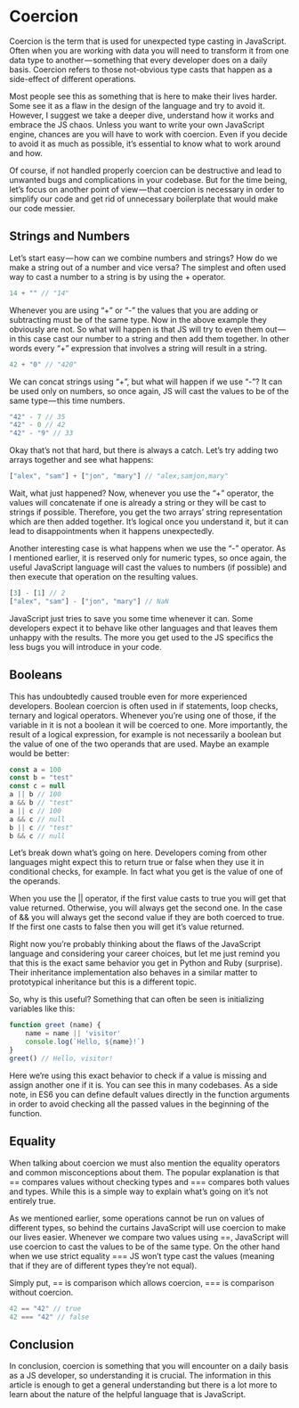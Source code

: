 # Coercion

Coercion is the term that is used for unexpected type casting in JavaScript. Often when you are working with data you will need to transform it from one data type to another — something that every developer does on a daily basis. Coercion refers to those not-obvious type casts that happen as a side-effect of different operations.

Most people see this as something that is here to make their lives harder. Some see it as a flaw in the design of the language and try to avoid it. However, I suggest we take a deeper dive, understand how it works and embrace the JS chaos. Unless you want to write your own JavaScript engine, chances are you will have to work with coercion. Even if you decide to avoid it as much as possible, it’s essential to know what to work around and how.

Of course, if not handled properly coercion can be destructive and lead to unwanted bugs and complications in your codebase. But for the time being, let’s focus on another point of view — that coercion is necessary in order to simplify our code and get rid of unnecessary boilerplate that would make our code messier.

## Strings and Numbers
Let’s start easy — how can we combine numbers and strings? How do we make a string out of a number and vice versa? The simplest and often used way to cast a number to a string is by using the + operator.

```javascript
14 + "" // "14"
```

Whenever you are using “+” or “-” the values that you are adding or subtracting must be of the same type. Now in the above example they obviously are not. So what will happen is that JS will try to even them out — in this case cast our number to a string and then add them together. In other words every “+” expression that involves a string will result in a string.

```javascript
42 + "0" // "420"
```

We can concat strings using “+”, but what will happen if we use “-”? It can be used only on numbers, so once again, JS will cast the values to be of the same type — this time numbers.

```javascript
"42" - 7 // 35
"42" - 0 // 42
"42" - "9" // 33
```

Okay that’s not that hard, but there is always a catch. Let’s try adding two arrays together and see what happens:

```javascript
["alex", "sam"] + ["jon", "mary"] // "alex,samjon,mary"
```

Wait, what just happened? Now, whenever you use the “+” operator, the values will concatenate if one is already a string or they will be cast to strings if possible. Therefore, you get the two arrays’ string representation which are then added together. It’s logical once you understand it, but it can lead to disappointments when it happens unexpectedly.

Another interesting case is what happens when we use the “-” operator. As I mentioned earlier, it is reserved only for numeric types, so once again, the useful JavaScript language will cast the values to numbers (if possible) and then execute that operation on the resulting values.

```javascript
[3] - [1] // 2
["alex", "sam"] - ["jon", "mary"] // NaN
```

JavaScript just tries to save you some time whenever it can. Some developers expect it to behave like other languages and that leaves them unhappy with the results. The more you get used to the JS specifics the less bugs you will introduce in your code.

## Booleans
This has undoubtedly caused trouble even for more experienced developers. Boolean coercion is often used in if statements, loop checks, ternary and logical operators. Whenever you’re using one of those, if the variable in it is not a boolean it will be coerced to one. More importantly, the result of a logical expression, for example is not necessarily a boolean but the value of one of the two operands that are used. Maybe an example would be better:

```javascript
const a = 100
const b = "test"
const c = null
a || b // 100
a && b // "test"
a || c // 100
a && c // null
b || c // "test"
b && c // null
```

Let’s break down what’s going on here. Developers coming from other languages might expect this to return true or false when they use it in conditional checks, for example. In fact what you get is the value of one of the operands.

When you use the || operator, if the first value casts to true you will get that value returned. Otherwise, you will always get the second one. In the case of && you will always get the second value if they are both coerced to true. If the first one casts to false then you will get it’s value returned.

Right now you’re probably thinking about the flaws of the JavaScript language and considering your career choices, but let me just remind you that this is the exact same behavior you get in Python and Ruby (surprise). Their inheritance implementation also behaves in a similar matter to prototypical inheritance but this is a different topic.

So, why is this useful? Something that can often be seen is initializing variables like this:

```javascript
function greet (name) {
    name = name || 'visitor'
    console.log(`Hello, ${name}!`)
}
greet() // Hello, visitor!
```

Here we’re using this exact behavior to check if a value is missing and assign another one if it is. You can see this in many codebases. As a side note, in ES6 you can define default values directly in the function arguments in order to avoid checking all the passed values in the beginning of the function.

## Equality
When talking about coercion we must also mention the equality operators and common misconceptions about them. The popular explanation is that == compares values without checking types and === compares both values and types. While this is a simple way to explain what’s going on it’s not entirely true.

As we mentioned earlier, some operations cannot be run on values of different types, so behind the curtains JavaScript will use coercion to make our lives easier. Whenever we compare two values using ==, JavaScript will use coercion to cast the values to be of the same type. On the other hand when we use strict equality === JS won’t type cast the values (meaning that if they are of different types they’re not equal).

Simply put, == is comparison which allows coercion, === is comparison without coercion.

```javascript
42 == "42" // true
42 === "42" // false
```

## Conclusion
In conclusion, coercion is something that you will encounter on a daily basis as a JS developer, so understanding it is crucial. The information in this article is enough to get a general understanding but there is a lot more to learn about the nature of the helpful language that is JavaScript.
